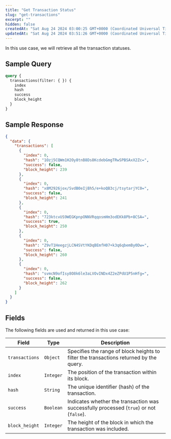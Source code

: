 ```yaml
---
title: "Get Transaction Status"
slug: "get-transactions"
excerpt: ""
hidden: false
createdAt: "Sat Aug 24 2024 03:00:25 GMT+0000 (Coordinated Universal Time)"
updatedAt: "Sat Aug 24 2024 03:51:26 GMT+0000 (Coordinated Universal Time)"
---
```

In this use case, we will retrieve all the transaction statuses.

## Sample Query

```graphql
query {
  transactions(filter: { }) {
    index
    hash
    success
    block_height
  }
}

```

## Sample Response

```json
{
  "data": {
    "transactions": [
      {
        "index": 0,
        "hash": "1Ozj5CQWm1H2Oy8tnB8Ds8KcdebGmgTRwSPBSAxX2Zc=",
        "success": false,
        "block_height": 239
      },
      {
        "index": 0,
        "hash": "x8M2926jox/SvdB0eIjBh5/e+koQB3cj/tsytarjYC0=",
        "success": false,
        "block_height": 241
      },
      {
        "index": 0,
        "hash": "723ktcvUS9WEGKpnpONNVRqqosmHm3odEKk8Pb+8CSA=",
        "success": true,
        "block_height": 250
      },
      {
        "index": 0,
        "hash": "Z9vT1HeegzjLCN4SVtYKDqBEmfH07+k3q6qbemBy0Dw=",
        "success": false,
        "block_height": 260
      },
      {
        "index": 0,
        "hash": "svmcN9ofIsy8O8k6le3aLVOvINDx4Z2eZPdU1P5nHfg=",
        "success": false,
        "block_height": 262
      }
    ]
  }
}
```

## Fields

The following fields are used and returned in this use case:

| **Field**      | **Type**  | **Description**                                                                         |
| -------------- | --------- | --------------------------------------------------------------------------------------- |
| `transactions` | `Object`  | Specifies the range of block heights to filter the transactions returned by the query.  |
| `index`        | `Integer` | The position of the transaction within its block.                                       |
| `hash`         | `String`  | The unique identifier (hash) of the transaction.                                        |
| `success`      | `Boolean` | Indicates whether the transaction was successfully processed (`true`) or not (`false`). |
| `block_height` | `Integer` | The height of the block in which the transaction was included.                          |
